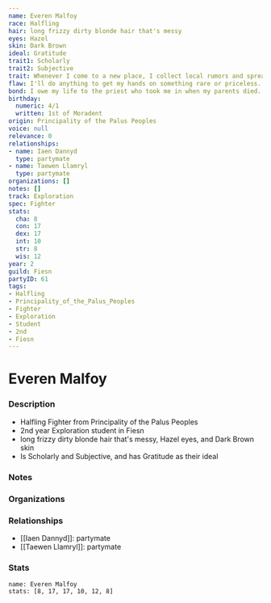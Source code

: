 ```yaml
---
name: Everen Malfoy
race: Halfling
hair: long frizzy dirty blonde hair that's messy
eyes: Hazel
skin: Dark Brown
ideal: Gratitude
trait1: Scholarly
trait2: Subjective
trait: Whenever I come to a new place, I collect local rumors and spread gossip.
flaw: I'll do anything to get my hands on something rare or priceless.
bond: I owe my life to the priest who took me in when my parents died.
birthday:
  numeric: 4/1
  written: 1st of Moradent
origin: Principality of the Palus Peoples
voice: null
relevance: 0
relationships:
- name: Iaen Dannyd
  type: partymate
- name: Taewen Llamryl
  type: partymate
organizations: []
notes: []
track: Exploration
spec: Fighter
stats:
  cha: 8
  con: 17
  dex: 17
  int: 10
  str: 8
  wis: 12
year: 2
guild: Fiesn
partyID: 61
tags:
- Halfling
- Principality_of_the_Palus_Peoples
- Fighter
- Exploration
- Student
- 2nd
- Fiesn
---
```

# Everen Malfoy
### Description
- Halfling Fighter from Principality of the Palus Peoples
- 2nd year Exploration student in Fiesn
- long frizzy dirty blonde hair that's messy, Hazel eyes, and Dark Brown skin
- Is Scholarly and Subjective, and has Gratitude as their ideal

### Notes

### Organizations

### Relationships
- [[Iaen Dannyd]]: partymate
- [[Taewen Llamryl]]: partymate

### Stats
```statblock
name: Everen Malfoy
stats: [8, 17, 17, 10, 12, 8]
```